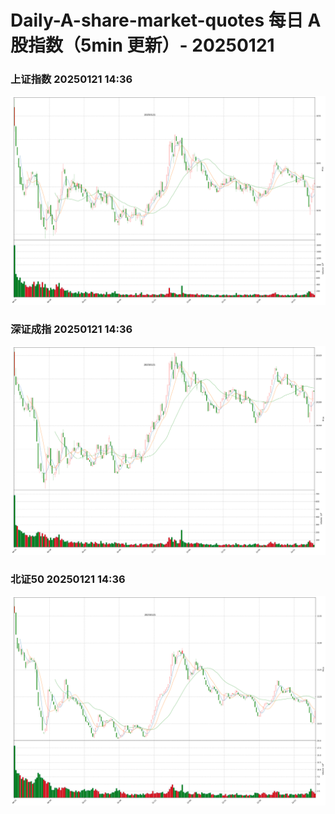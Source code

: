
# Daily-A-share-market-quotes 每日 A 股指数（5min 更新）- 20250121

### 上证指数 20250121 14:36
![](./fig/2025/1/20250121-sh000001.png)

### 深证成指 20250121 14:36
![](./fig/2025/1/20250121-sz399001.png)

### 北证50 20250121 14:36
![](./fig/2025/1/20250121-bj899050.png)
